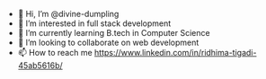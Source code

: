 - 👋 Hi, I’m @divine-dumpling
- 👀 I’m interested in full stack development
- 🌱 I’m currently learning B.tech in Computer Science
- 💞️ I’m looking to collaborate on web development
- 📫 How to reach me https://www.linkedin.com/in/ridhima-tigadi-45ab5616b/

<!---
divine-dumpling/divine-dumpling is a ✨ special ✨ repository because its `README.md` (this file) appears on your GitHub profile.
You can click the Preview link to take a look at your changes.
--->
